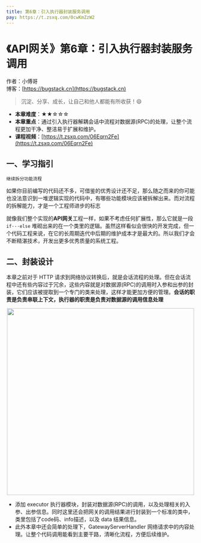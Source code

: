 ```yaml
---
title: 第6章：引入执行器封装服务调用
pay: https://t.zsxq.com/0cwKmZzW2
---
```


# 《API网关》第6章：引入执行器封装服务调用

作者：小傅哥
<br/>博客：[https://bugstack.cn](https://bugstack.cn)

>沉淀、分享、成长，让自己和他人都能有所收获！😄

- **本章难度**：★★☆☆☆
- **本章重点**：通过引入执行器解耦会话中流程对数据源(RPC)的处理，让整个流程更加干净、整洁易于扩展和维护。
- **课程视频**：[https://t.zsxq.com/06Eqrn2Fe](https://t.zsxq.com/06Eqrn2Fe)

## 一、学习指引

`继续拆分功能流程`

如果你目前编写的代码还不多，可借鉴的优秀设计还不足，那么随之而来的你可能也没法意识到一堆逻辑实现的代码中，有哪些功能模块应该被拆解出来。而对流程的拆解能力，才是一个工程师进步的标志

就像我们整个实现的**API网关**工程一样，如果不考虑任何扩展性，那么它就是一段 `if···else` 堆砌出来的在一个类里的逻辑。虽然这样看似会很快的开发完成，但一个代码工程来说，在它的长周期迭代中后期的维护成本才是最大的。所以我们才会不断精湛技术，开发出更多优秀质量的系统工程。

## 二、封装设计

本章之前对于 HTTP 请求到网络协议转换后，就是会话流程的处理。但在会话流程中还有些内容过于冗余，这些内容就是对数据源(RPC)的调用时入参和出参的封装，它们应该被提取到一个专门的类来处理，这样才能更加方便的管理。**会话的职责是负责串联上下文，执行器的职责是负责对数据源的调用信息处理**

<div align="center">
    <img src="https://bugstack.cn/images/article/assembly/api-gateway/api-gateway-6-01.png?raw=true" width="500px">
</div>

- 添加 executor 执行器模块，封装对数据源(RPC)的调用，以及处理相关的入参、出参信息。同时这里还会把网关的调用结果进行封装到一个标准的类中，类里包括了code码、info描述，以及 data 结果信息。
- 此外本章中还会简单的处理下，GatewayServerHandler 网络请求中的内容处理。让整个代码调用能看到主要干路，清晰化流程，方便后续维护。